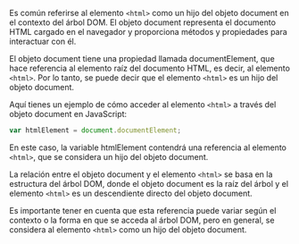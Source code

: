 Es común referirse al elemento `<html>` como un hijo del objeto document en el contexto del árbol DOM. El objeto document representa el documento HTML cargado en el navegador y proporciona métodos y propiedades para interactuar con él.

El objeto document tiene una propiedad llamada documentElement, que hace referencia al elemento raíz del documento HTML, es decir, al elemento `<html>`. Por lo tanto, se puede decir que el elemento `<html>` es un hijo del objeto document.

Aquí tienes un ejemplo de cómo acceder al elemento `<html>` a través del objeto document en JavaScript:

```javascript
var htmlElement = document.documentElement;
```

En este caso, la variable htmlElement contendrá una referencia al elemento `<html>`, que se considera un hijo del objeto document.

La relación entre el objeto document y el elemento `<html>` se basa en la estructura del árbol DOM, donde el objeto document es la raíz del árbol y el elemento `<html>` es un descendiente directo del objeto document.

Es importante tener en cuenta que esta referencia puede variar según el contexto o la forma en que se acceda al árbol DOM, pero en general, se considera al elemento `<html>` como un hijo del objeto document.
